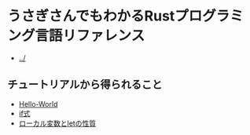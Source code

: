 # うさぎさんでもわかるRustプログラミング言語リファレンス
- [../](../)

## チュートリアルから得られること
- [Hello-World](Hello-World.md)
- [if式](if式.md)
- [ローカル変数とletの性質](ローカル変数とletの性質.md)
